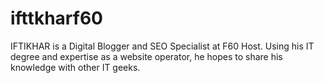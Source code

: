 # ifttkharf60
IFTIKHAR is a Digital Blogger and SEO Specialist at F60 Host. Using his IT degree and expertise as a website operator, he hopes to share his knowledge with other IT geeks.
